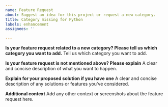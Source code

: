 ```yaml
---
name: Feature Request
about: Suggest an idea for this project or request a new category.
title: Category missing for Python
labels: enhancement
assignees: ''

---
```


**Is your feature request related to a new category? Please tell us which category you want to add.**
Tell us which category you want to add.

**Is your feature request is not mentioned above? Please explain**
A clear and concise description of what you want to happen.

**Explain for your proposed solution if you have one**
A clear and concise description of any solutions or features you've considered.

**Additional context**
Add any other context or screenshots about the feature request here.
